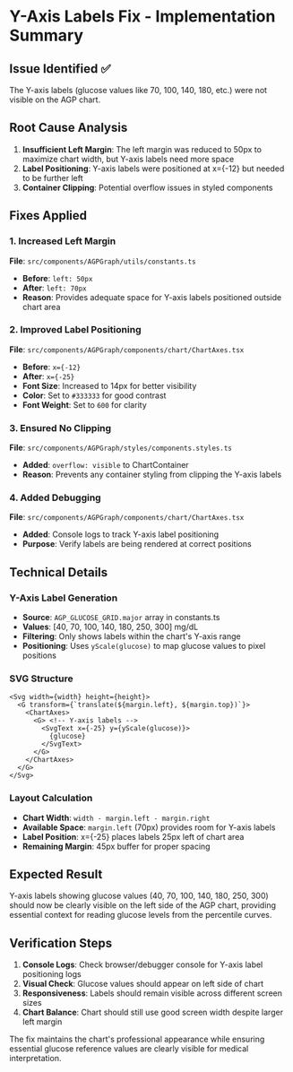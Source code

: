 # Y-Axis Labels Fix - Implementation Summary

## Issue Identified ✅
The Y-axis labels (glucose values like 70, 100, 140, 180, etc.) were not visible on the AGP chart.

## Root Cause Analysis
1. **Insufficient Left Margin**: The left margin was reduced to 50px to maximize chart width, but Y-axis labels need more space
2. **Label Positioning**: Y-axis labels were positioned at x={-12} but needed to be further left  
3. **Container Clipping**: Potential overflow issues in styled components

## Fixes Applied

### 1. Increased Left Margin
**File**: `src/components/AGPGraph/utils/constants.ts`
- **Before**: `left: 50px`
- **After**: `left: 70px`
- **Reason**: Provides adequate space for Y-axis labels positioned outside chart area

### 2. Improved Label Positioning
**File**: `src/components/AGPGraph/components/chart/ChartAxes.tsx`
- **Before**: `x={-12}`
- **After**: `x={-25}`
- **Font Size**: Increased to 14px for better visibility
- **Color**: Set to `#333333` for good contrast
- **Font Weight**: Set to `600` for clarity

### 3. Ensured No Clipping
**File**: `src/components/AGPGraph/styles/components.styles.ts`
- **Added**: `overflow: visible` to ChartContainer
- **Reason**: Prevents any container styling from clipping the Y-axis labels

### 4. Added Debugging
**File**: `src/components/AGPGraph/components/chart/ChartAxes.tsx`
- **Added**: Console logs to track Y-axis label positioning
- **Purpose**: Verify labels are being rendered at correct positions

## Technical Details

### Y-Axis Label Generation
- **Source**: `AGP_GLUCOSE_GRID.major` array in constants.ts
- **Values**: [40, 70, 100, 140, 180, 250, 300] mg/dL
- **Filtering**: Only shows labels within the chart's Y-axis range
- **Positioning**: Uses `yScale(glucose)` to map glucose values to pixel positions

### SVG Structure
```
<Svg width={width} height={height}>
  <G transform={`translate(${margin.left}, ${margin.top})`}>
    <ChartAxes>
      <G> <!-- Y-axis labels -->
        <SvgText x={-25} y={yScale(glucose)}>
          {glucose}
        </SvgText>
      </G>
    </ChartAxes>
  </G>
</Svg>
```

### Layout Calculation
- **Chart Width**: `width - margin.left - margin.right`
- **Available Space**: `margin.left` (70px) provides room for Y-axis labels
- **Label Position**: x={-25} places labels 25px left of chart area
- **Remaining Margin**: 45px buffer for proper spacing

## Expected Result
Y-axis labels showing glucose values (40, 70, 100, 140, 180, 250, 300) should now be clearly visible on the left side of the AGP chart, providing essential context for reading glucose levels from the percentile curves.

## Verification Steps
1. **Console Logs**: Check browser/debugger console for Y-axis label positioning logs
2. **Visual Check**: Glucose values should appear on left side of chart
3. **Responsiveness**: Labels should remain visible across different screen sizes
4. **Chart Balance**: Chart should still use good screen width despite larger left margin

The fix maintains the chart's professional appearance while ensuring essential glucose reference values are clearly visible for medical interpretation.
